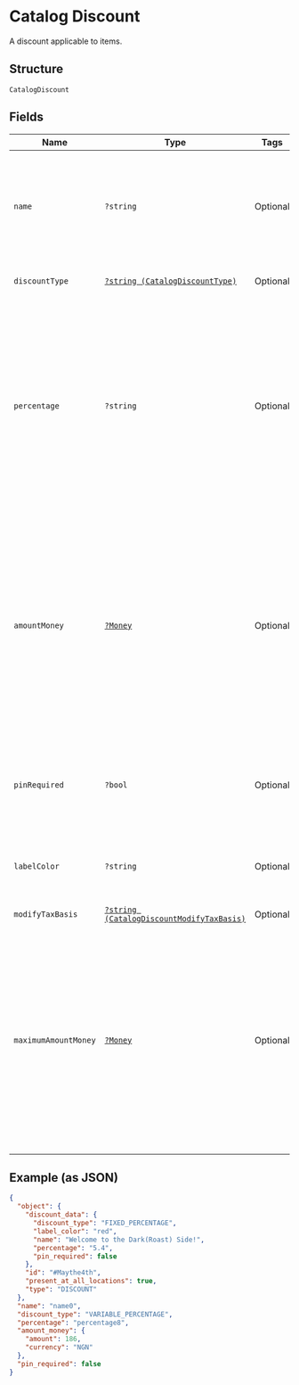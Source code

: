 
# Catalog Discount

A discount applicable to items.

## Structure

`CatalogDiscount`

## Fields

| Name | Type | Tags | Description | Getter | Setter |
|  --- | --- | --- | --- | --- | --- |
| `name` | `?string` | Optional | The discount name. This is a searchable attribute for use in applicable query filters, and its value length is of Unicode code points.<br>**Constraints**: *Maximum Length*: `255` | getName(): ?string | setName(?string name): void |
| `discountType` | [`?string (CatalogDiscountType)`](../../doc/models/catalog-discount-type.md) | Optional | How to apply a CatalogDiscount to a CatalogItem. | getDiscountType(): ?string | setDiscountType(?string discountType): void |
| `percentage` | `?string` | Optional | The percentage of the discount as a string representation of a decimal number, using a `.` as the decimal<br>separator and without a `%` sign. A value of `7.5` corresponds to `7.5%`. Specify a percentage of `0` if `discount_type`<br>is `VARIABLE_PERCENTAGE`.<br><br>Do not use this field for amount-based or variable discounts. | getPercentage(): ?string | setPercentage(?string percentage): void |
| `amountMoney` | [`?Money`](../../doc/models/money.md) | Optional | Represents an amount of money. `Money` fields can be signed or unsigned.<br>Fields that do not explicitly define whether they are signed or unsigned are<br>considered unsigned and can only hold positive amounts. For signed fields, the<br>sign of the value indicates the purpose of the money transfer. See<br>[Working with Monetary Amounts](https://developer.squareup.com/docs/build-basics/working-with-monetary-amounts)<br>for more information. | getAmountMoney(): ?Money | setAmountMoney(?Money amountMoney): void |
| `pinRequired` | `?bool` | Optional | Indicates whether a mobile staff member needs to enter their PIN to apply the<br>discount to a payment in the Square Point of Sale app. | getPinRequired(): ?bool | setPinRequired(?bool pinRequired): void |
| `labelColor` | `?string` | Optional | The color of the discount display label in the Square Point of Sale app. This must be a valid hex color code. | getLabelColor(): ?string | setLabelColor(?string labelColor): void |
| `modifyTaxBasis` | [`?string (CatalogDiscountModifyTaxBasis)`](../../doc/models/catalog-discount-modify-tax-basis.md) | Optional | - | getModifyTaxBasis(): ?string | setModifyTaxBasis(?string modifyTaxBasis): void |
| `maximumAmountMoney` | [`?Money`](../../doc/models/money.md) | Optional | Represents an amount of money. `Money` fields can be signed or unsigned.<br>Fields that do not explicitly define whether they are signed or unsigned are<br>considered unsigned and can only hold positive amounts. For signed fields, the<br>sign of the value indicates the purpose of the money transfer. See<br>[Working with Monetary Amounts](https://developer.squareup.com/docs/build-basics/working-with-monetary-amounts)<br>for more information. | getMaximumAmountMoney(): ?Money | setMaximumAmountMoney(?Money maximumAmountMoney): void |

## Example (as JSON)

```json
{
  "object": {
    "discount_data": {
      "discount_type": "FIXED_PERCENTAGE",
      "label_color": "red",
      "name": "Welcome to the Dark(Roast) Side!",
      "percentage": "5.4",
      "pin_required": false
    },
    "id": "#Maythe4th",
    "present_at_all_locations": true,
    "type": "DISCOUNT"
  },
  "name": "name0",
  "discount_type": "VARIABLE_PERCENTAGE",
  "percentage": "percentage8",
  "amount_money": {
    "amount": 186,
    "currency": "NGN"
  },
  "pin_required": false
}
```

